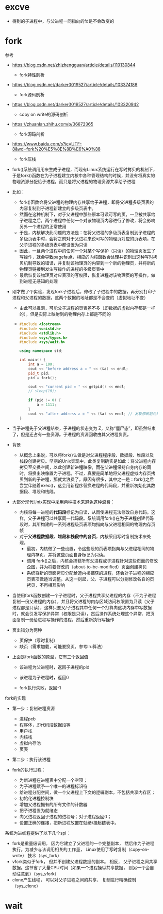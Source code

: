 # excve

- 得到的子进程中，与父进程一同指向的fd是不会改变的





# fork

参考

- https://blog.csdn.net/zhizhengguan/article/details/110130844
  - fork特性剖析
- https://blog.csdn.net/darker0019527/article/details/103374186
  - fork源码剖析
- https://blog.csdn.net/darker0019527/article/details/103320942
  - copy on write的源码剖析
- https://zhuanlan.zhihu.com/p/36872365
  - fork源码剖析
- https://www.baidu.com/s?ie=UTF-8&wd=fork%20%E5%8E%8B%E6%A0%88
  - fork压栈






- fork()系统调用用来生成子进程，而现有Linux系统运行在写时拷贝的机制下，于是fork()函数在为子进程建立内核中各种管理结构的时候，并没有将真实的物理资源分配给子进程，而只是将父进程的物理资源共享给子进程

- 比如：

  - fork()函数会将父进程的物理内存共享给子进程，即将父进程多级页表的内容复制到子进程新建立的多级页表中。
  - 然而在这种机制下，对于父进程中那些原本可读可写的页，一旦被共享给子进程之后，两个进程中任何一个对该物理页内容进行了修改，将会影响另外一个进程的正常使用
  - 于是，内核解决此问题的方法是：在将父进程的多级页表复制到子进程的多级页表中时，会将之前对于父进程来说可写的物理页对应的页表项，在父子进程的多级页表中都设置为只读
  - 因此，一旦两个进程中的任何一个对某个写保护（只读）的物理页发生了写操作，就会导致pagefault，相应的内核函数会处理并识别出这种写时拷贝机制导致的错误，并复制该物理页的内容到一个新的物理页，并将新的物理页链接到发生写操作的进程的多级页表中
  - 最后恢复该物理页对应表项的写权限，恢复进程对该物理页的写操作，做到进程无感知的处理

- 刚才做了个实验，发现fork子进程后，修改了子进程中的数据，再分别打印子进程和父进程的数据，这两个数据的地址都是不会变的（虚拟地址不变）

  - 由此可以推测，可能父子进程的页表差不多（即数据的虚拟内存都是一样的），但是实际上映射到的物理内存上都是不同的

  - ```cpp
    #include <iostream>
    #include <unistd.h>
    #include <stdlib.h>
    #include <sys/types.h>
    #include <sys/wait.h>
    
    using namespace std;
    
    int main() {
        int a = 100;
        cout << "before address a = " << (&a) << endl;
        pid_t pid;
        pid = fork();
    
        cout << "current pid = " << getpid() << endl;
        // sleep(10);
        
        if (pid != 0) {
            a = 1111;
        }
        cout << "after address a = " << (&a) << endl; // 发现修改前后的数据地址都是一样的
    }
    ```





- 当子进程先于父进程结束，子进程的状态变为 Z，又称“僵尸态”，即虽然结束了，但是还占有一些资源。子进程的资源回收由其父进程负责。





- 背景
  - 从概念上来说，可以将fork()认做是对父进程程序段、数据段、堆段以及栈段创建拷贝。早期的Unix实现中，此类复制确实是如此：将父进程内存拷贝至交换空间，以此创建新进程映像，而在父进程保持自身内存的同时，将换出映像置为子进程。不过，真要是简单地将父进程虚拟内存页拷贝到新的子进程，那就太浪费了。原因有很多，其中之一是：fork()之后尝尝伴随着exec()，这会用新程序替换进程的代码段，并重新初始化其数据段、堆段和栈段。
- 大部分现代Unix实现中采用两种技术来避免这种浪费：
  - 内核将每一进程的**代码段**标记为自读，从而使进程无法修改自身代码。这样，父子进程可以共享同一代码段。系统调用fork()在为子进程创建代码段时，其所构建的一系列进程级页表项均指向与父进程相同的物理内存页帧
  - 对于**父进程数据段、堆段和栈段中的各页**，内核采用写时复制技术来处理。
    - 最初，内核做了一些设置，令这些段的页表项指向与父进程相同的物理内存页，并将这些页面自身标记为只读。
    - 调用 fork()之后，内核会捕获所有父进程或子进程针对这些页面的修改企图，并为将要修改的（about-to-be-modified）页面创建拷贝
    - 系统将新的页面拷贝分配给遭内核捕获的进程，还会对子进程的相应页表项做适当调整。从这一刻起，父、子进程可以分别修改各自的页拷贝，不再相互影响



- 当使用fork函数创建一个子进程时，父子进程共享父进程的内存（不为子进程复制一份父进程的内存），并且将父进程的内存区域访问权限置为只读（父子进程都是只读），这样只要父/子进程其中任何一个打算向这块内存中写数据时，就会引发写保护异常（权限是只读），然后操作系统处理这个异常，把页面复制一份给进程写操作的进程，然后重新执行写操作



- 页出错分为两种
  - 页保护（写时复制）
  - 缺页（需求加载，可能要换页，参考lru算法）



- 上面是fork函数的原型，它有三个返回值

  - 该进程为父进程时，返回子进程的pid

  - 该进程为子进程时，返回0

  - fork执行失败，返回-1



fork的实现

- 第一步：复制进程资源
  - 进程pcb
  - 程序体，即代码段数据段等
  - 用户栈
  - 内核栈
  - 虚拟内存池
  - 页表
- 第二步：执行该进程





- fork的执行过程：
  - 为新进程在进程表中分配一个空项；
  - 为子进程赋予一个唯一的进程标识符
  - 给进程分配空间，做一个父进程上下文的逻辑副本，不包括共享内存区；
  - 初始化进程控制块
  - 增加父进程拥有的所有文件的计数器
  - 把子进程置为就绪态
  - 向父进程返回子进程的进程号；对子进程返回0；
  - 设置正确的连接，把新进程放置在就绪/挂起链表中。



系统为进线程提供了以下几个spi：

- fork是重量级调用， 因为它建立了父进程的一个完整副本， 然后作为子进程执行。为减少与该调用相关的工作量， Linux使用了写时复制（copy-on-write） 技术（sys_fork）
- vfork类似于fork， 但并不创建父进程数据的副本。 相反， 父子进程之间共享数据。这节省了大量CPU时间（如果一个进程操纵共享数据， 则另一个会自动注意到）（sys_vfork）
- clone产生线程， 可以对父子进程之间的共享、 复制进行精确控制（sys_clone）





# wait